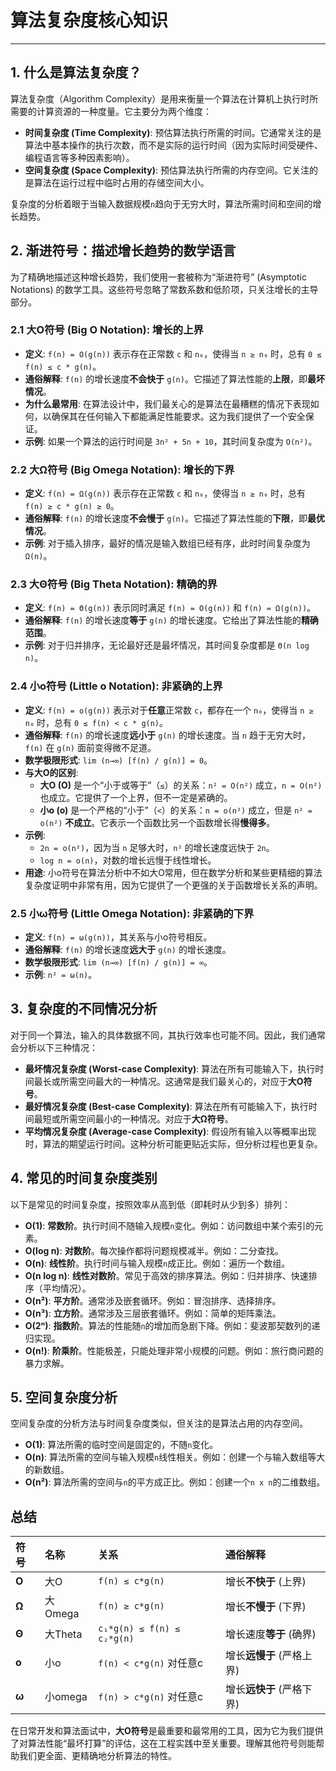 
# 算法复杂度核心知识

---

## 1. 什么是算法复杂度？

算法复杂度（Algorithm Complexity）是用来衡量一个算法在计算机上执行时所需要的计算资源的一种度量。它主要分为两个维度：

*   **时间复杂度 (Time Complexity)**: 预估算法执行所需的时间。它通常关注的是算法中基本操作的执行次数，而不是实际的运行时间（因为实际时间受硬件、编程语言等多种因素影响）。
*   **空间复杂度 (Space Complexity)**: 预估算法执行所需的内存空间。它关注的是算法在运行过程中临时占用的存储空间大小。

复杂度的分析着眼于当输入数据规模`n`趋向于无穷大时，算法所需时间和空间的增长趋势。

## 2. 渐进符号：描述增长趋势的数学语言

为了精确地描述这种增长趋势，我们使用一套被称为“渐进符号” (Asymptotic Notations) 的数学工具。这些符号忽略了常数系数和低阶项，只关注增长的主导部分。

### **2.1 大O符号 (Big O Notation): 增长的上界**

*   **定义**: `f(n) = O(g(n))` 表示存在正常数 `c` 和 `n₀`，使得当 `n ≥ n₀` 时，总有 `0 ≤ f(n) ≤ c * g(n)`。
*   **通俗解释**: `f(n)` 的增长速度**不会快于** `g(n)`。它描述了算法性能的**上限**，即**最坏情况**。
*   **为什么最常用**: 在算法设计中，我们最关心的是算法在最糟糕的情况下表现如何，以确保其在任何输入下都能满足性能要求。这为我们提供了一个安全保证。
*   **示例**: 如果一个算法的运行时间是 `3n² + 5n + 10`，其时间复杂度为 `O(n²)`。

### **2.2 大Ω符号 (Big Omega Notation): 增长的下界**

*   **定义**: `f(n) = Ω(g(n))` 表示存在正常数 `c` 和 `n₀`，使得当 `n ≥ n₀` 时，总有 `f(n) ≥ c * g(n) ≥ 0`。
*   **通俗解释**: `f(n)` 的增长速度**不会慢于** `g(n)`。它描述了算法性能的**下限**，即**最优情况**。
*   **示例**: 对于插入排序，最好的情况是输入数组已经有序，此时时间复杂度为 `Ω(n)`。

### **2.3 大Θ符号 (Big Theta Notation): 精确的界**

*   **定义**: `f(n) = Θ(g(n))` 表示同时满足 `f(n) = O(g(n))` 和 `f(n) = Ω(g(n))`。
*   **通俗解释**: `f(n)` 的增长速度**等于** `g(n)` 的增长速度。它给出了算法性能的**精确范围**。
*   **示例**: 对于归并排序，无论最好还是最坏情况，其时间复杂度都是 `Θ(n log n)`。

### **2.4 小o符号 (Little o Notation): 非紧确的上界**

*   **定义**: `f(n) = o(g(n))` 表示对于**任意**正常数 `c`，都存在一个 `n₀`，使得当 `n ≥ n₀` 时，总有 `0 ≤ f(n) < c * g(n)`。
*   **通俗解释**: `f(n)` 的增长速度**远小于** `g(n)` 的增长速度。当 `n` 趋于无穷大时，`f(n)` 在 `g(n)` 面前变得微不足道。
*   **数学极限形式**: `lim (n→∞) [f(n) / g(n)] = 0`。
*   **与大O的区别**:
    *   **大O (O)** 是一个“小于或等于”（`≤`）的关系：`n² = O(n²)` 成立，`n = O(n²)` 也成立。它提供了一个上界，但不一定是紧确的。
    *   **小o (o)** 是一个严格的“小于”（`<`）的关系：`n = o(n²)` 成立，但是 `n² = o(n²)` **不成立**。它表示一个函数比另一个函数增长得**慢得多**。
*   **示例**:
    *   `2n = o(n²)`，因为当 `n` 足够大时，`n²` 的增长速度远快于 `2n`。
    *   `log n = o(n)`，对数的增长远慢于线性增长。
*   **用途**: 小o符号在算法分析中不如大O常用，但在数学分析和某些更精细的算法复杂度证明中非常有用，因为它提供了一个更强的关于函数增长关系的声明。

### **2.5 小ω符号 (Little Omega Notation): 非紧确的下界**

*   **定义**: `f(n) = ω(g(n))`，其关系与小o符号相反。
*   **通俗解释**: `f(n)` 的增长速度**远大于** `g(n)` 的增长速度。
*   **数学极限形式**: `lim (n→∞) [f(n) / g(n)] = ∞`。
*   **示例**: `n² = ω(n)`。

## 3. 复杂度的不同情况分析

对于同一个算法，输入的具体数据不同，其执行效率也可能不同。因此，我们通常会分析以下三种情况：

*   **最坏情况复杂度 (Worst-case Complexity)**: 算法在所有可能输入下，执行时间最长或所需空间最大的一种情况。这通常是我们最关心的，对应于**大O符号**。
*   **最好情况复杂度 (Best-case Complexity)**: 算法在所有可能输入下，执行时间最短或所需空间最小的一种情况。对应于**大Ω符号**。
*   **平均情况复杂度 (Average-case Complexity)**: 假设所有输入以等概率出现时，算法的期望运行时间。这种分析可能更贴近实际，但分析过程也更复杂。

## 4. 常见的时间复杂度类别

以下是常见的时间复杂度，按照效率从高到低（即耗时从少到多）排列：

*   **O(1)**: **常数阶**。执行时间不随输入规模`n`变化。例如：访问数组中某个索引的元素。
*   **O(log n)**: **对数阶**。每次操作都将问题规模减半。例如：二分查找。
*   **O(n)**: **线性阶**。执行时间与输入规模`n`成正比。例如：遍历一个数组。
*   **O(n log n)**: **线性对数阶**。常见于高效的排序算法。例如：归并排序、快速排序（平均情况）。
*   **O(n²)**: **平方阶**。通常涉及嵌套循环。例如：冒泡排序、选择排序。
*   **O(n³)**: **立方阶**。通常涉及三层嵌套循环。例如：简单的矩阵乘法。
*   **O(2ⁿ)**: **指数阶**。算法的性能随`n`的增加而急剧下降。例如：斐波那契数列的递归实现。
*   **O(n!)**: **阶乘阶**。性能极差，只能处理非常小规模的问题。例如：旅行商问题的暴力求解。

## 5. 空间复杂度分析

空间复杂度的分析方法与时间复杂度类似，但关注的是算法占用的内存空间。

*   **O(1)**: 算法所需的临时空间是固定的，不随`n`变化。
*   **O(n)**: 算法所需的空间与输入规模`n`线性相关。例如：创建一个与输入数组等大的新数组。
*   **O(n²)**: 算法所需的空间与`n`的平方成正比。例如：创建一个`n x n`的二维数组。

## 总结

| 符号 | 名称 | 关系 | 通俗解释 |
| :--- | :--- | :--- | :--- |
| **O** | 大O | `f(n) ≤ c*g(n)` | 增长**不快于** (上界) |
| **Ω** | 大Omega | `f(n) ≥ c*g(n)` | 增长**不慢于** (下界) |
| **Θ** | 大Theta | `c₁*g(n) ≤ f(n) ≤ c₂*g(n)` | 增长速度**等于** (确界) |
| **o** | 小o | `f(n) < c*g(n)` 对任意c | 增长**远慢于** (严格上界) |
| **ω** | 小omega | `f(n) > c*g(n)` 对任意c | 增长**远快于** (严格下界) |

在日常开发和算法面试中，**大O符号**是最重要和最常用的工具，因为它为我们提供了对算法性能“最坏打算”的评估，这在工程实践中至关重要。理解其他符号则能帮助我们更全面、更精确地分析算法的特性。